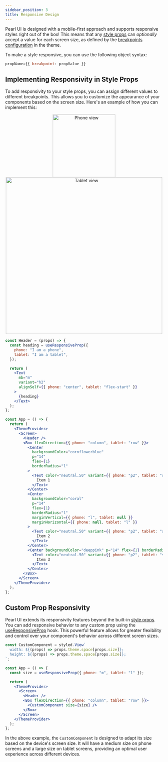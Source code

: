 ```yaml
---
sidebar_position: 3
title: Responsive Design
---
```


Pearl UI is designed with a mobile-first approach and supports responsive styles right out of the box! This means that any [style props](./style-props) can _optionally_ accept a value for each screen size, as defined by the [breakpoints configuration](../theming/default-theme#breakpoints) in the theme.

To make a style responsive, you can use the following object syntax:

```jsx
propName={{ breakpoint: propValue }}
```

## Implementing Responsivity in Style Props

To add responsivity to your style props, you can assign different values to different breakpoints. This allows you to customize the appearance of your components based on the screen size. Here's an example of how you can implement this:

<p float="left" align="center">
<img src="/img/responsivity_phone_demo.png" alt="Phone view" width="200"/>
<img src="/img/responsivity_tablet_demo.png" alt="Tablet view" width="500"/>
</p>

```jsx
const Header = (props) => {
  const heading = useResponsiveProp({
    phone: "I am a phone",
    tablet: "I am a tablet",
  });

  return (
    <Text
      mb="m"
      variant="h2"
      alignSelf={{ phone: "center", tablet: "flex-start" }}
    >
      {heading}
    </Text>
  );
};

const App = () => {
  return (
    <ThemeProvider>
      <Screen>
        <Header />
        <Box flexDirection={{ phone: "column", tablet: "row" }}>
          <Center
            backgroundColor="cornflowerblue"
            p="14"
            flex={1}
            borderRadius="l"
          >
            <Text color="neutral.50" variant={{ phone: "p2", tablet: "st1" }}>
              Item 1
            </Text>
          </Center>
          <Center
            backgroundColor="coral"
            p="14"
            flex={1}
            borderRadius="l"
            marginVertical={{ phone: "l", tablet: null }}
            marginHorizontal={{ phone: null, tablet: "l" }}
          >
            <Text color="neutral.50" variant={{ phone: "p2", tablet: "st1" }}>
              Item 2
            </Text>
          </Center>
          <Center backgroundColor="deeppink" p="14" flex={1} borderRadius="l">
            <Text color="neutral.50" variant={{ phone: "p2", tablet: "st1" }}>
              Item 3
            </Text>
          </Center>
        </Box>
      </Screen>
    </ThemeProvider>
  );
};
```

## Custom Prop Responsivity

Pearl UI extends its responsivity features beyond the built-in [style props](./style-props). You can add responsive behavior to any custom prop using the [useResponsiveProp](../hooks/useResponsiveProp) hook. This powerful feature allows for greater flexibility and control over your component's behavior across different screen sizes.

```jsx
const CustomComponent = styled.View`
  width: ${(props) => props.theme.space[props.size]};
  height: ${(props) => props.theme.space[props.size]};
`;

const App = () => {
  const size = useResponsiveProp({ phone: "m", tablet: "l" });

  return (
    <ThemeProvider>
      <Screen>
        <Header />
        <Box flexDirection={{ phone: "column", tablet: "row" }}>
          <CustomComponent size={size} />
        </Box>
      </Screen>
    </ThemeProvider>
  );
};
```

In the above example, the `CustomComponent` is designed to adapt its size based on the device's screen size. It will have a medium size on phone screens and a large size on tablet screens, providing an optimal user experience across different devices.
